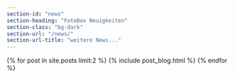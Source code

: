 ```yaml
---
section-id: "news"
section-heading: "FotoBox Neuigkeiten"
section-class: "bg-dark"
section-url: "/news/"
section-url-title: "weitere News..."
---
```

<div class="row">
<div class="col-lg-8 col-lg-offset-2 text-center">
{% for post in site.posts limit:2 %}
	{% include post_blog.html %}
{% endfor %}
</div>
</div>
